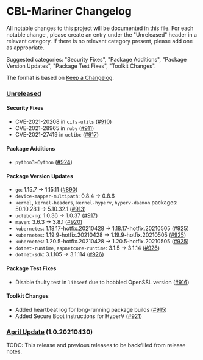 # CBL-Mariner Changelog

All notable changes to this project will be documented in this file. For each notable change , please create an entry under the "Unreleased" header in a relevant category. If there is no relevant category present, please add one as appropriate.

Suggested categories: "Security Fixes", "Package Additions", "Package Version Updates", "Package Test Fixes", "Toolkit Changes".

The format is based on [Keep a Changelog](https://keepachangelog.com/en/1.0.0/).

### [Unreleased]

#### Security Fixes

- CVE-2021-20208 in `cifs-utils` ([#910](https://github.com/microsoft/CBL-Mariner/pull/917))
- CVE-2021-28965 in `ruby` ([#911](https://github.com/microsoft/CBL-Mariner/pull/911))
- CVE-2021-27419 in `uclibc` ([#917](https://github.com/microsoft/CBL-Mariner/pull/917))

#### Package Additions

- `python3-Cython` ([#924](https://github.com/microsoft/CBL-Mariner/pull/924))

#### Package Version Updates

- `go`: 1.15.7 -> 1.15.11 ([#890](https://github.com/microsoft/CBL-Mariner/pull/890))
- `device-mapper-multipath`: 0.8.4 -> 0.8.6
- `kernel`, `kernel-headers`, `kernel-hyperv`, `hyperv-daemon` packages: 50.10.28.1 -> 5.10.32.1 ([#913](https://github.com/microsoft/CBL-Mariner/pull/913))
- `uclibc-ng`: 1.0.36 -> 1.0.37 ([#917](https://github.com/microsoft/CBL-Mariner/pull/917))
- `maven`: 3.6.3 -> 3.8.1 ([#920](https://github.com/microsoft/CBL-Mariner/pull/920))
- `kubernetes`: 1.18.17-hotfix.20210428 -> 1.18.17-hotfix.20210505 ([#925](https://github.com/microsoft/CBL-Mariner/pull/925))
- `kubernetes`: 1.19.9-hotfix.20210428 -> 1.19.9-hotfix.20210505 ([#925](https://github.com/microsoft/CBL-Mariner/pull/925))
- `kubernetes`: 1.20.5-hotfix.20210428 -> 1.20.5-hotfix.20210505 ([#925](https://github.com/microsoft/CBL-Mariner/pull/925))
- `dotnet-runtime`, `aspnetcore-runtime`: 3.1.5 -> 3.1.14 ([#926](https://github.com/microsoft/CBL-Mariner/pull/926))
- `dotnet-sdk`: 3.1.105 -> 3.1.114 ([#926](https://github.com/microsoft/CBL-Mariner/pull/913))

#### Package Test Fixes

- Disable faulty test in `libserf` due to hobbled OpenSSL version ([#916](https://github.com/microsoft/CBL-Mariner/pull/916))

#### Toolkit Changes

- Added heartbeat log for long-running package builds ([#915](https://github.com/microsoft/CBL-Mariner/pull/915))
- Added Secure Boot instructions for HyperV ([#921](https://github.com/microsoft/CBL-Mariner/pull/921))

### [April Update] (1.0.20210430)

TODO: This release and previous releases to be backfilled from release notes.

[Unreleased]: https://github.com/microsoft/CBL-Mariner/compare/1.0-stable..1.0-dev
[April Update]: https://github.com/microsoft/CBL-Mariner/releases/tag/1.0.20210430-1.0
